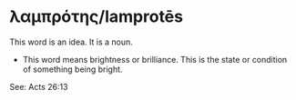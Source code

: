 # λαμπρότης/lamprotēs
This word is an idea. It is a noun.

* This word means brightness or brilliance. This is the state or condition of something being bright.

See: Acts 26:13
